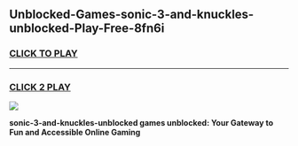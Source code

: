 
## Unblocked-Games-sonic-3-and-knuckles-unblocked-Play-Free-8fn6i
<h3>
<a href="https://premium76.site?title=sonic-3-and-knuckles-unblocked&ref=20M">CLICK TO PLAY</a></h3>
<hr>

<h3>
<a href="https://premium76.site?title=sonic-3-and-knuckles-unblocked&ref=20M">CLICK 2 PLAY</a>
  
</h3>

<a href="https://premium76.site?title=sonic-3-and-knuckles-unblocked&ref=19M"><img src="https://clearcache.store/games.png"></a>


**sonic-3-and-knuckles-unblocked games unblocked: Your Gateway to Fun and Accessible Online Gaming**
